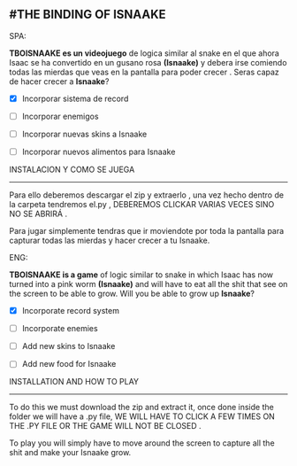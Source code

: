 #THE BINDING OF ISNAAKE
---------------------------------------------------------------------------------------
SPA:

**TBOISNAAKE es un videojuego** de logica similar al snake en el que ahora Isaac se ha
convertido en un gusano rosa **(Isnaake)** y debera irse comiendo todas las mierdas que 
veas en la pantalla para poder crecer . Seras capaz de hacer crecer a **Isnaake**?

- [x] Incorporar sistema de record
- [ ] Incorporar enemigos
- [ ] Incorporar nuevas skins a Isnaake
- [ ] Incorporar nuevos alimentos para Isnaake


 
INSTALACION Y COMO SE JUEGA

--------------------------------------------------------------------------------------------
Para ello deberemos descargar el zip y extraerlo ,  una vez hecho dentro de la carpeta tendremos el.py , DEBEREMOS CLICKAR VARIAS VECES SINO NO SE ABRIRÁ .

Para jugar simplemente tendras que ir moviendote por toda la pantalla para capturar todas las mierdas y hacer crecer a tu Isnaake.


ENG:

**TBOISNAAKE is a game** of logic similar to snake in which Isaac has now
turned into a pink worm **(Isnaake)** and will have to eat all the shit that
see on the screen to be able to grow. Will you be able to grow up **Isnaake**?

- [x] Incorporate record system
- [ ] Incorporate enemies
- [ ] Add new skins to Isnaake
- [ ] Add new food for Isnaake


 
INSTALLATION AND HOW TO PLAY

-------------------------------------------------- ------------------------------------------
To do this we must download the zip and extract it, once done inside the folder we will have a .py file,  WE WILL HAVE TO CLICK A FEW TIMES ON THE .PY FILE OR THE GAME WILL NOT BE CLOSED .

To play you will simply have to move around the screen to capture all the shit and make your Isnaake grow.

